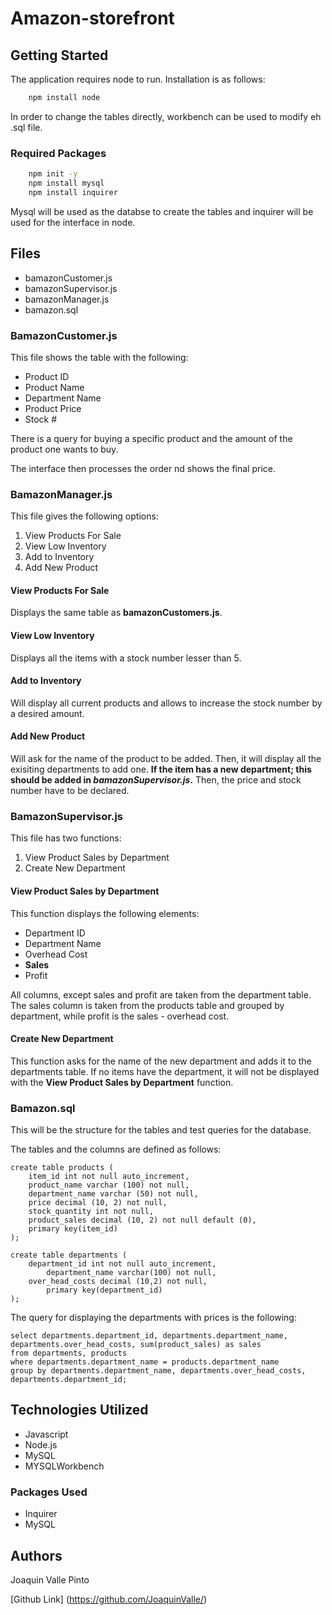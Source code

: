 # Amazon-storefront

## Getting Started

The application requires node to run. Installation is as follows:

```Bash
    npm install node
```
In order to change the tables directly, workbench can be used to modify eh .sql file.

### Required Packages

```Bash
    npm init -y
    npm install mysql
    npm install inquirer
```

Mysql will be used as the databse to create the tables and inquirer will be used for the interface in node.

## Files

* bamazonCustomer.js
* bamazonSupervisor.js
* bamazonManager.js
* bamazon.sql

### BamazonCustomer.js

This file shows the table with the following:

* Product ID
* Product Name
* Department Name
* Product Price
* Stock #

There is a query for buying a specific product and the amount of the product one wants to buy.

The interface then processes the order nd shows the final price.

### BamazonManager.js

This file gives the following options:

1. View Products For Sale
2. View Low Inventory
3. Add to Inventory
4. Add New Product

#### View Products For Sale

Displays the same table as **bamazonCustomers.js**.

#### View Low Inventory

Displays all the items with a stock number lesser than 5.

#### Add to Inventory

Will display all current products and allows to increase the stock number by a desired amount.

#### Add New Product

Will ask for the name of the product to be added. Then, it will display all the exisiting departments to add one. **If the item has a new department; this should be added in *bamazonSupervisor.js*.** Then, the price and stock number have to be declared.

### BamazonSupervisor.js

This file has two functions:

1. View Product Sales by Department
2. Create New Department

#### View Product Sales by Department

This function displays the following elements:

* Department ID
* Department Name
* Overhead Cost
* **Sales**
* Profit

All columns, except sales and profit are taken from the department table. The sales column is taken from the products table and grouped by department, while profit is the sales - overhead cost.

#### Create New Department

This function asks for the name of the new department and adds it to the departments table. If no items have the department, it will not be displayed with the **View Product Sales by Department** function.

### Bamazon.sql

This will be the structure for the tables and test queries for the database. 

The tables and the columns are defined as follows:

```MySQLWorkbench
create table products (
    item_id int not null auto_increment,
    product_name varchar (100) not null,
    department_name varchar (50) not null,
    price decimal (10, 2) not null,
    stock_quantity int not null,
    product_sales decimal (10, 2) not null default (0),
    primary key(item_id)
);

create table departments (
	department_id int not null auto_increment,
        department_name varchar(100) not null,
	over_head_costs decimal (10,2) not null,
        primary key(department_id)
);
```

The query for displaying the departments with prices is the following: 

```MySQLWorkbench
select departments.department_id, departments.department_name, departments.over_head_costs, sum(product_sales) as sales
from departments, products
where departments.department_name = products.department_name
group by departments.department_name, departments.over_head_costs, departments.department_id;
```

## Technologies Utilized

* Javascript
* Node.js
* MySQL
* MYSQLWorkbench

### Packages Used

* Inquirer
* MySQL

## Authors

Joaquin Valle Pinto

[Github Link] (https://github.com/JoaquinValle/)
